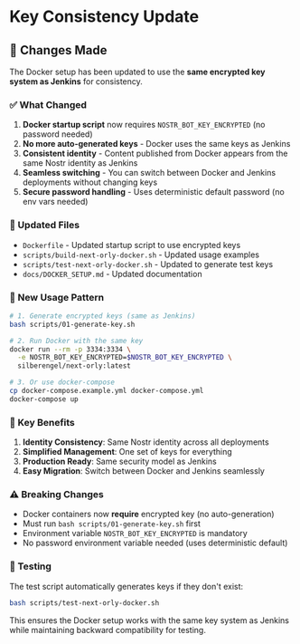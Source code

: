 # Key Consistency Update

## 🔄 Changes Made

The Docker setup has been updated to use the **same encrypted key system as Jenkins** for consistency.

### ✅ What Changed

1. **Docker startup script** now requires `NOSTR_BOT_KEY_ENCRYPTED` (no password needed)
2. **No more auto-generated keys** - Docker uses the same keys as Jenkins
3. **Consistent identity** - Content published from Docker appears from the same Nostr identity as Jenkins
4. **Seamless switching** - You can switch between Docker and Jenkins deployments without changing keys
5. **Secure password handling** - Uses deterministic default password (no env vars needed)

### 🔧 Updated Files

- `Dockerfile` - Updated startup script to use encrypted keys
- `scripts/build-next-orly-docker.sh` - Updated usage examples
- `scripts/test-next-orly-docker.sh` - Updated to generate test keys
- `docs/DOCKER_SETUP.md` - Updated documentation

### 🚀 New Usage Pattern

```bash
# 1. Generate encrypted keys (same as Jenkins)
bash scripts/01-generate-key.sh

# 2. Run Docker with the same key
docker run --rm -p 3334:3334 \
  -e NOSTR_BOT_KEY_ENCRYPTED=$NOSTR_BOT_KEY_ENCRYPTED \
  silberengel/next-orly:latest

# 3. Or use docker-compose
cp docker-compose.example.yml docker-compose.yml
docker-compose up
```

### 🔑 Key Benefits

1. **Identity Consistency**: Same Nostr identity across all deployments
2. **Simplified Management**: One set of keys for everything
3. **Production Ready**: Same security model as Jenkins
4. **Easy Migration**: Switch between Docker and Jenkins seamlessly

### ⚠️ Breaking Changes

- Docker containers now **require** encrypted key (no auto-generation)
- Must run `bash scripts/01-generate-key.sh` first
- Environment variable `NOSTR_BOT_KEY_ENCRYPTED` is mandatory
- No password environment variable needed (uses deterministic default)

### 🧪 Testing

The test script automatically generates keys if they don't exist:

```bash
bash scripts/test-next-orly-docker.sh
```

This ensures the Docker setup works with the same key system as Jenkins while maintaining backward compatibility for testing.
